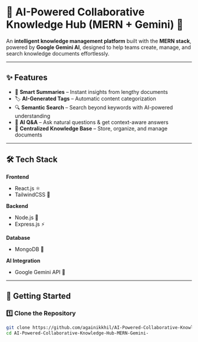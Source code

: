 # 🌟 AI-Powered Collaborative Knowledge Hub (MERN + Gemini) 🌟

An **intelligent knowledge management platform** built with the **MERN stack**, powered by **Google Gemini AI**, designed to help teams create, manage, and search knowledge documents effortlessly.

---

## ✨ Features

- 📄 **Smart Summaries** – Instant insights from lengthy documents  
- 🏷️ **AI-Generated Tags** – Automatic content categorization  
- 🔍 **Semantic Search** – Search beyond keywords with AI-powered understanding  
- 🤖 **AI Q&A** – Ask natural questions & get context-aware answers  
- 📂 **Centralized Knowledge Base** – Store, organize, and manage documents  

---

## 🛠️ Tech Stack

**Frontend**
- React.js ⚛️  
- TailwindCSS 🎨  

**Backend**
- Node.js 🚀  
- Express.js ⚡  

**Database**
- MongoDB 🍃  

**AI Integration**
- Google Gemini API 🤖  

---

## 🚀 Getting Started

### 1️⃣ Clone the Repository
```bash
git clone https://github.com/againikkhil/AI-Powered-Collaborative-Knowledge-Hub-MERN-Gemini-.git
cd AI-Powered-Collaborative-Knowledge-Hub-MERN-Gemini-
